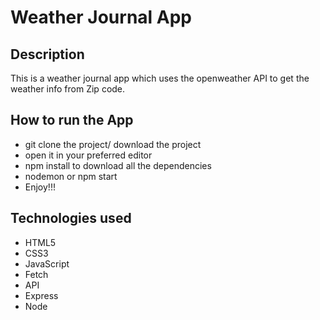 # Weather Journal App

## Description

This is a weather journal app which uses the openweather API to get the weather info from Zip code.

## How to run the App

-   git clone the project/ download the project
-   open it in your preferred editor
-   npm install to download all the dependencies
-   nodemon or npm start
-   Enjoy!!!

## Technologies used

-   HTML5
-   CSS3
-   JavaScript
-   Fetch
-   API
-   Express
-   Node
